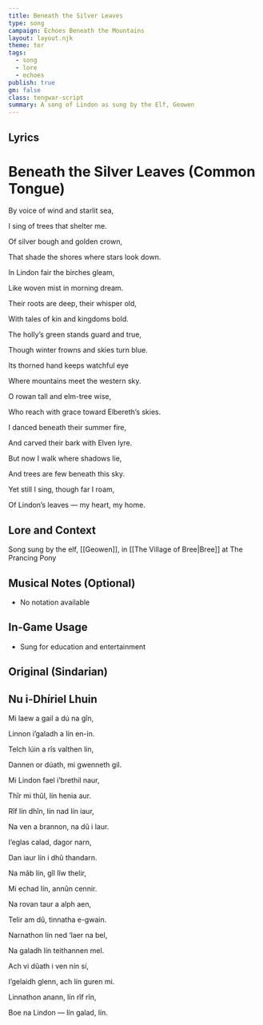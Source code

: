 ```yaml
---
title: Beneath the Silver Leaves
type: song
campaign: Echoes Beneath the Mountains
layout: layout.njk
theme: tor
tags:
  - song
  - lore
  - echoes
publish: true
gm: false
class: tengwar-script
summary: A song of Lindon as sung by the Elf, Geowen
---
```


## Lyrics

# Beneath the Silver Leaves (Common Tongue)

<p class="dropcap">By voice of wind and starlit sea,<p/>

I sing of trees that shelter me.

Of silver bough and golden crown,

That shade the shores where stars look down.

In Lindon fair the birches gleam,

Like woven mist in morning dream.

Their roots are deep, their whisper old,

With tales of kin and kingdoms bold.

The holly’s green stands guard and true,

Though winter frowns and skies turn blue.

Its thorned hand keeps watchful eye

Where mountains meet the western sky.

O rowan tall and elm-tree wise,

Who reach with grace toward Elbereth’s skies.

I danced beneath their summer fire,

And carved their bark with Elven lyre.

But now I walk where shadows lie,

And trees are few beneath this sky.

Yet still I sing, though far I roam,

Of Lindon’s leaves — my heart, my home.


## Lore and Context

Song sung by the elf, [[Geowen]], in [[The Village of Bree|Bree]] at The Prancing Pony

## Musical Notes (Optional)

- No notation available

## In-Game Usage

- Sung for education and entertainment

## Original (Sindarian)

## Nu i-Dhíriel Lhuin

Mi laew a gail a dú na gîn,

Linnon i’galadh a lín en-in.

Telch lúin a rîs valthen lín,

Dannen or dúath, mi gwenneth gil.

Mi Lindon fael i’brethil naur,

Thîr mi thûl, lín henia aur.

Rîf lín dhîn, lín nad lín iaur,

Na ven a brannon, na dû i laur.

I’eglas calad, dagor narn,

Dan iaur lín i dhû thandarn.

Na mâb lín, gîl lîw thelir,

Mi echad lín, annûn cennir.

Na rovan taur a alph aen,

Telir am dû, tinnatha e-gwain.

Narnathon lín ned ‘laer na bel,

Na galadh lín teithannen mel.

Ach vi dûath i ven nín sí,

I’gelaidh glenn, ach lín guren mi.

Linnathon anann, lín rîf rîn,

Boe na Lindon — lín galad, lín.


